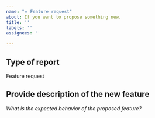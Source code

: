 ```yaml
---
name: "⭐ Feature request"
about: If you want to propose something new.
title: ''
labels: ''
assignees: ''

---
```


## Type of report

Feature request

## Provide description of the new feature

*What is the expected behavior of the proposed feature?*
